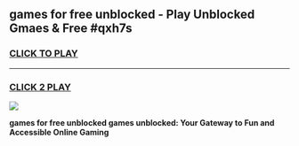 
## games for free unblocked - Play Unblocked Gmaes & Free #qxh7s
<h3>
<a href="https://news.freeplayer.one?title=games_for_free_unblocked&ref=03M">CLICK TO PLAY</a></h3>
<hr>

<h3>
<a href="https://news.freeplayer.one?title=games_for_free_unblocked&ref=03M">CLICK 2 PLAY</a>
  
</h3>

<a href="https://news.freeplayer.one?title=games_for_free_unblocked&ref=03M"><img src="https://clearcache.store/games.png"></a>


**games for free unblocked games unblocked: Your Gateway to Fun and Accessible Online Gaming**
